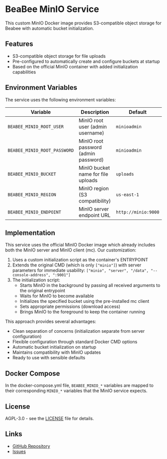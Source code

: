 # BeaBee MinIO Service

This custom MinIO Docker image provides S3-compatible object storage for Beabee with automatic bucket initialization.

## Features

- S3-compatible object storage for file uploads
- Pre-configured to automatically create and configure buckets at startup
- Based on the official MinIO container with added initialization capabilities

## Environment Variables

The service uses the following environment variables:

| Variable                     | Description                          | Default             |
| ---------------------------- | ------------------------------------ | ------------------- |
| `BEABEE_MINIO_ROOT_USER`     | MinIO root user (admin username)     | `minioadmin`        |
| `BEABEE_MINIO_ROOT_PASSWORD` | MinIO root password (admin password) | `minioadmin`        |
| `BEABEE_MINIO_BUCKET`        | MinIO bucket name for file uploads   | `uploads`           |
| `BEABEE_MINIO_REGION`        | MinIO region (S3 compatibility)      | `us-east-1`         |
| `BEABEE_MINIO_ENDPOINT`      | MinIO server endpoint URL            | `http://minio:9000` |

## Implementation

This service uses the official MinIO Docker image which already includes both the MinIO server and MinIO client (mc). Our customization:

1. Uses a custom initialization script as the container's ENTRYPOINT
2. Extends the original CMD (which is only `["minio"]`) with server parameters for immediate usability: 
   `["minio", "server", "/data", "--console-address", ":9001"]`
3. The initialization script:
   - Starts MinIO in the background by passing all received arguments to the original entrypoint
   - Waits for MinIO to become available
   - Initializes the specified bucket using the pre-installed mc client
   - Sets appropriate permissions (download access)
   - Brings MinIO to the foreground to keep the container running

This approach provides several advantages:
- Clean separation of concerns (initialization separate from server configuration)
- Flexible configuration through standard Docker CMD options
- Automatic bucket initialization on startup
- Maintains compatibility with MinIO updates
- Ready to use with sensible defaults

## Docker Compose

In the docker-compose.yml file, `BEABEE_MINIO_*` variables are mapped to their corresponding `MINIO_*` variables that the MinIO service expects. 

## License

AGPL-3.0 - see the [LICENSE](../../LICENSE) file for details.

## Links

- [GitHub Repository](https://github.com/beabee-communityrm/monorepo)
- [Issues](https://github.com/beabee-communityrm/monorepo/issues)

